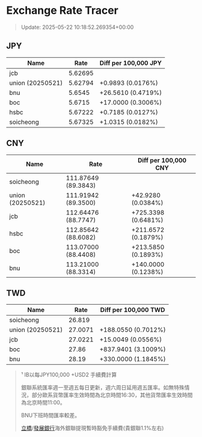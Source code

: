 # Exchange Rate Tracer

> Update: 2025-05-22 10:18:52.269354+00:00

## JPY

| Name             |    Rate | Diff per 100,000 JPY   |
|------------------|---------|------------------------|
| jcb              | 5.62695 |                        |
| union (20250521) | 5.62794 | +0.9893 (0.0176%)      |
| bnu              | 5.6545  | +26.5610 (0.4719%)     |
| boc              | 5.6715  | +17.0000 (0.3006%)     |
| hsbc             | 5.67222 | +0.7185 (0.0127%)      |
| soicheong        | 5.67325 | +1.0315 (0.0182%)      |

## CNY

| Name             | Rate                | Diff per 100,000 CNY   |
|------------------|---------------------|------------------------|
| soicheong        | 111.87649	(89.3843) |                        |
| union (20250521) | 111.91942	(89.3500) | +42.9280 (0.0384%)     |
| jcb              | 112.64476	(88.7747) | +725.3398 (0.6481%)    |
| hsbc             | 112.85642	(88.6082) | +211.6572 (0.1879%)    |
| boc              | 113.07000	(88.4408) | +213.5850 (0.1893%)    |
| bnu              | 113.21000	(88.3314) | +140.0000 (0.1238%)    |

## TWD

| Name             |    Rate | Diff per 100,000 TWD   |
|------------------|---------|------------------------|
| soicheong        | 26.819  |                        |
| union (20250521) | 27.0071 | +188.0550 (0.7012%)    |
| jcb              | 27.0221 | +15.0049 (0.0556%)     |
| boc              | 27.86   | +837.9401 (3.1009%)    |
| bnu              | 28.19   | +330.0000 (1.1845%)    |


> ¹ IB以每JPY100,000 +USD2 手續費計算
>
> 銀聯系統匯率週一至週五每日更新，週六周日延用週五匯率。如無特殊情況，部分歐系貨幣匯率生效時間為北京時間16:30，其他貨幣匯率生效時間為北京時間11:00。
>
> BNU下班時間匯率較差。
>
> [立橋](https://www.wlbank.com.mo/uploads/ueditor/file/20181211/1544536513900230.pdf)/[發展銀行](https://www.mdb.com.mo/Service_Charges_20230728.pdf)海外銀聯提現暫時豁免手續費(貴銀聯1.1%左右)

